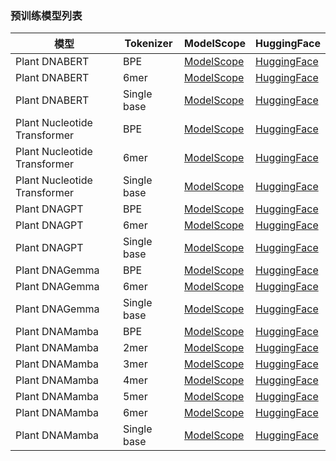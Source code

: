### 预训练模型列表

| 模型 | Tokenizer | ModelScope | HuggingFace |
| --- | --------- | ---------- | ----------- |
| Plant DNABERT | BPE | [ModelScope](https://modelscope.cn/models/zhangtaolab/plant-dnabert-BPE) | [HuggingFace](https://huggingface.co/zhangtaolab/plant-dnabert-BPE) |
| Plant DNABERT | 6mer | [ModelScope](https://modelscope.cn/models/zhangtaolab/plant-dnabert-6mer) | [HuggingFace](https://huggingface.co/zhangtaolab/plant-dnabert-6mer) |
| Plant DNABERT | Single base | [ModelScope](https://modelscope.cn/models/zhangtaolab/plant-dnabert-singlebase) | [HuggingFace](https://huggingface.co/zhangtaolab/plant-dnabert-singlebase) |
| Plant Nucleotide Transformer | BPE | [ModelScope](https://modelscope.cn/models/zhangtaolab/plant-nucleotide-transformer-BPE) | [HuggingFace](https://huggingface.co/zhangtaolab/plant-nucleotide-transformer-BPE) |
| Plant Nucleotide Transformer | 6mer | [ModelScope](https://modelscope.cn/models/zhangtaolab/plant-nucleotide-transformer-6mer) | [HuggingFace](https://huggingface.co/zhangtaolab/plant-nucleotide-transformer-6mer) |
| Plant Nucleotide Transformer | Single base | [ModelScope](https://modelscope.cn/models/zhangtaolab/plant-nucleotide-transformer-singlebase) | [HuggingFace](https://huggingface.co/zhangtaolab/plant-nucleotide-transformer-singlebase) |
| Plant DNAGPT | BPE | [ModelScope](https://modelscope.cn/models/zhangtaolab/plant-dnagpt-BPE) | [HuggingFace](https://huggingface.co/zhangtaolab/plant-dnagpt-BPE) |
| Plant DNAGPT | 6mer | [ModelScope](https://modelscope.cn/models/zhangtaolab/plant-dnagpt-6mer) | [HuggingFace](https://huggingface.co/zhangtaolab/plant-dnagpt-6mer) |
| Plant DNAGPT | Single base | [ModelScope](https://modelscope.cn/models/zhangtaolab/plant-dnagpt-singlebase) | [HuggingFace](https://huggingface.co/zhangtaolab/plant-dnagpt-singlebase) |
| Plant DNAGemma | BPE | [ModelScope](https://modelscope.cn/models/zhangtaolab/plant-dnagemma-BPE) | [HuggingFace](https://huggingface.co/zhangtaolab/plant-dnagemma-BPE) |
| Plant DNAGemma | 6mer | [ModelScope](https://modelscope.cn/models/zhangtaolab/plant-dnagemma-6mer) | [HuggingFace](https://huggingface.co/zhangtaolab/plant-dnagemma-6mer) |
| Plant DNAGemma | Single base | [ModelScope](https://modelscope.cn/models/zhangtaolab/plant-dnagemma-singlebase) | [HuggingFace](https://huggingface.co/zhangtaolab/plant-dnagemma-singlebase) |
| Plant DNAMamba | BPE | [ModelScope](https://modelscope.cn/models/zhangtaolab/plant-dnamamba-BPE) | [HuggingFace](https://huggingface.co/zhangtaolab/plant-dnamamba-BPE) |
| Plant DNAMamba | 2mer | [ModelScope](https://modelscope.cn/models/zhangtaolab/plant-dnamamba-2mer) | [HuggingFace](https://huggingface.co/zhangtaolab/plant-dnamamba-2mer) |
| Plant DNAMamba | 3mer | [ModelScope](https://modelscope.cn/models/zhangtaolab/plant-dnamamba-3mer) | [HuggingFace](https://huggingface.co/zhangtaolab/plant-dnamamba-3mer) |
| Plant DNAMamba | 4mer | [ModelScope](https://modelscope.cn/models/zhangtaolab/plant-dnamamba-4mer) | [HuggingFace](https://huggingface.co/zhangtaolab/plant-dnamamba-4mer) |
| Plant DNAMamba | 5mer | [ModelScope](https://modelscope.cn/models/zhangtaolab/plant-dnamamba-5mer) | [HuggingFace](https://huggingface.co/zhangtaolab/plant-dnamamba-5mer) |
| Plant DNAMamba | 6mer | [ModelScope](https://modelscope.cn/models/zhangtaolab/plant-dnamamba-6mer) | [HuggingFace](https://huggingface.co/zhangtaolab/plant-dnamamba-6mer) |
| Plant DNAMamba | Single base | [ModelScope](https://modelscope.cn/models/zhangtaolab/plant-dnamamba-singlebase) | [HuggingFace](https://huggingface.co/zhangtaolab/plant-dnamamba-singlebase) |